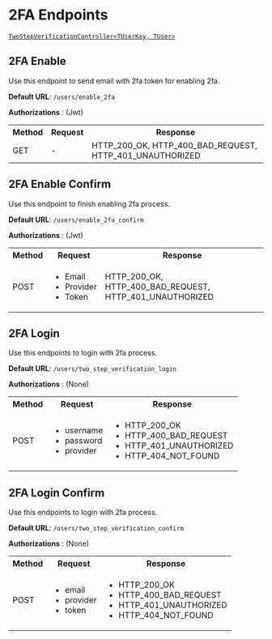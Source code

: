 # 2FA Endpoints

[`TwoStepVerificationController<TUserKey, TUser>`](/api/AuthEndpoints.Controllers.TwoStepVerificationController-2.html)

## 2FA Enable

Use this endpoint to send email with 2fa token for enabling 2fa.

__Default URL__: `/users/enable_2fa`

**Authorizations** : (Jwt)

<table>
  <tbody>
    <tr>
      <th>Method</th>
      <th>Request</th>
      <th>Response</th>
    </tr>
    <tr>
      <td>GET</td>
      <td>
        -
      </td>
      <td>
        HTTP_200_OK,
        HTTP_400_BAD_REQUEST,
        HTTP_401_UNAUTHORIZED
      </td>
    </tr>
  </tbody>
</table>

## 2FA Enable Confirm

Use this endpoint to finish enabling 2fa process.

__Default URL__: `/users/enable_2fa_confirm`

**Authorizations** : (Jwt)

<table>
  <tbody>
    <tr>
      <th>Method</th>
      <th>Request</th>
      <th>Response</th>
    </tr>
    <tr>
      <td>POST</td>
      <td>
        <ul>
          <li>Email</li>
          <li>Provider</li>
          <li>Token</li>
        </ul>
      </td>
      <td>
        HTTP_200_OK,
        HTTP_400_BAD_REQUEST,
        HTTP_401_UNAUTHORIZED
      </td>
    </tr>
  </tbody>
</table>

## 2FA Login

Use this endpoints to login with 2fa process.

__Default URL__: `/users/two_step_verification_login`

**Authorizations** : (None)

<table>
  <tbody>
    <tr>
      <th>Method</th>
      <th>Request</th>
      <th>Response</th>
    </tr>
    <tr>
      <td>POST</td>
      <td>
        <ul>
          <li>username</li>
          <li>password</li>
          <li>provider</li>
        </ul>
      </td>
      <td>
        <ul>
          <li>HTTP_200_OK</li>
          <li>HTTP_400_BAD_REQUEST</li>
          <li>HTTP_401_UNAUTHORIZED</li>
          <li>HTTP_404_NOT_FOUND</li>
        </ul>
      </td>
    </tr>
  </tbody>
</table>

## 2FA Login Confirm

Use this endpoints to login with 2fa process.

__Default URL__: `/users/two_step_verification_confirm`

**Authorizations** : (None)

<table>
  <tbody>
    <tr>
      <th>Method</th>
      <th>Request</th>
      <th>Response</th>
    </tr>
    <tr>
      <td>POST</td>
      <td>
        <ul>
          <li>email</li>
          <li>provider</li>
          <li>token</li>
        </ul>
      </td>
      <td>
        <ul>
          <li>HTTP_200_OK</li>
          <li>HTTP_400_BAD_REQUEST</li>
          <li>HTTP_401_UNAUTHORIZED</li>
          <li>HTTP_404_NOT_FOUND</li>
        </ul>
      </td>
    </tr>
  </tbody>
</table>

